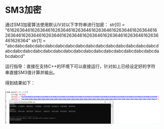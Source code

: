 # SM3加密
通过SM3加密算法使用默认IV对以下字符串进行加密：
str[0] = "61626364616263646162636461626364616263646162636461626364616263646162636461626364616263646162636461626364616263646162636461626364"
str[1] = "abcdabcdabcdabcdabcdabcdabcdabcdabcdabcdabcdabcdabcdabcdabcdabcdabcdabcdabcdabcdabcdabcdabcdabcdabcdabcdabcdabcdabcdabcdabcdabcd" 

运行指导：直接在支持C++的环境下可以直接运行，针对如上已经设定好的字符串直接SM3值计算并输出。

得到结果如下：

![image](https://github.com/Chocker926/Security_in_action/blob/master/SM3/SM3_pic.png)
